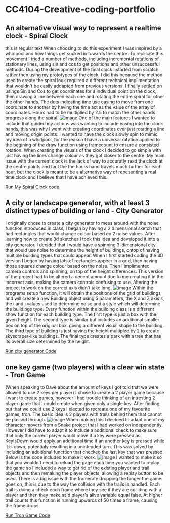 # CC4104-Creative-coding-portfolio

## An alternative visual way to represent a realtime clock - Spiral Clock
this is regular text
When choosing to do this experiment I was inspired by a whirlpool and how things get sucked in towards the centre. To replicate this movement I tried a number of methods, including incremental rotations of stationary lines, using sin and cos to get positions and other unsuccessful methods. During the development of the final clock I started from scratch rather then using my prototypes of the clock, I did this because the method used to create the spiral look required a different technical implimentation that wouldn't be easily addapted from previous versions. I finally settled on usings Sin and Cos to get coordinates for a individual point on the clock, then drawing a line between each one and rotating the entire spiral for other the other hands. The dots indicating time use easing to move from one coordinate to another by having the time act as the value of the array of coordinates. Hours had to be multiplied by 2.5 to match the other hands progress along the spiral. 
![image](https://github.com/user-attachments/assets/7fdc9b37-816e-4667-8c52-8d39c8b33406)
One of the main features I wanted to include that guided my actions was wanting to include easing into the clock hands, this was why I went with creating coordinates over just rotating a line and moving origin points. I wanted to have the clock slowly spin to mimic my idea of a whirlpool, for the reason I have a universal rotation applied to the begining of the draw function using framecount to ensure a consisted rotation.
When creating the visuals of the clock I decided to go simple with just having the lines change colour as they got closer to the centre. My main issue with the current clock is the lack of way to accuratly read the clock at the centre points and fact the the hours hand travels much further for each hour, but the clock is meant to be a alternative way of repesenting a real time clock and I believe that I have achieved this. 

[Run My Spiral Clock code](Spiral_clock_with_easing_2025_06_01_13_26_19/index.html)

## A city or landscape generator, with at least 3 distinct types of building or land - City Generator
I originally chose to create a city generator to mess around with the noise function introduced in class, I began by having a 2 dimensional sketch that had rectangles that would change colour based on 2 noise values. After learning how to create 3d sketches I took this idea and developed it into a city generator. I decided that I would have a spinning 3-dimensional city that would use noise to determine the height of buildings, ontop of having multiple building types that could appear. 
When I first started coding the 3D version I began by having lots of rectangles appear in a grid, then having those squares change colour based on the noise. Then I implimented camera controls and spinning, on top of the height differences. This version of the project had to be altered a decent amount due to me creating it in the incorrect axis, making the camera controls confusing to use. Altering the project to work on the correct axis didn't take long. 
![image](https://github.com/user-attachments/assets/e2b71d92-b502-4873-b6a7-9f8afd86a82d)
Within the programs setup function, it will obtain the positions of the grid of buildings and will create a new Building object using 5 parameters, the X and Z axis's, the i and j values used to determine noise and a style which will determine the buildings type. Every function within the building class is a different show function for each building type. The first type is just a box with the given height. The second type is similar but includes an additional smaller box on top of the original box, giving a different visual shape to the building. The third type of building is just having the height multipled by 2 to create skyscraper-like buildings. The final type creates a park with a tree that has its overall size determined by the height. 

[Run city generator Code](City_generator_3d_2025_06_01_13_31_57/index.html)

## one key game (two players) with a clear win state - Tron Game
(When speaking to Dave about the amount of keys I got told that we were allowed to use 2 keys per player)
I chose to create a 2 player game because I want to create games, however I had trouble thinking of an intresting 2 player game that I could create when given only a single key. After finding out that we could use 2 keys I elected to recreate one of my favourite games, tron. The basic idea is 2 players with trails behind them that cannot be passed through. 
![image](https://github.com/user-attachments/assets/2afe192f-d391-4fb4-bbb0-b284705f0310)
When making this I decided to adapt one of my character movers from a Snake project that I had worked on independently. However I did have to adapt it to include a additional check to make sure that only the correct player would move if a key were pressed as KeyIsDown would apply an additional time if an another key is pressed while it is down, potentialy resulting in a unintended turn. This was solved by including an additional functtion that checked the last key that was pressed. Below is the code included to make it work. 
![image](https://github.com/user-attachments/assets/e496ecf5-376b-438c-b16b-4e869519a315)
I wanted to make it so that you wouldn't need to reload the page each time you wanted to replay the game so I included a way to get rid of the existing player and trail objects and then remaking the player objects, allowing a replay button to be used. 
There is a big issue with the framerate dropping the longer the game goes on, this is due to the way the collision with the trails is handled. Each trail is doing a check each frame where they see if they are colliding with a player and then they make said player's alive variable equal false. At higher trail counts this function is running upwards of 50 times a frame, causing the frame drops. 

[Run Tron Game Code](tron_game_2025_06_01_13_35_12/index.html)
